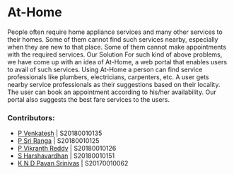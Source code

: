 # At-Home
People often require home appliance services and many other services to their homes. Some of them cannot find such services nearby, especially when they are new to that place. Some of them cannot make appointments with the required services. 
Our Solution For such kind of above problems, we have come up with an idea of At-Home, a web portal that enables users to avail of such services. Using At-Home a person can find service professionals like plumbers, electricians, carpenters, etc. A user gets nearby service professionals as their suggestions based on their locality. The user can book an appointment according to his/her availability. Our portal also suggests the best fare services to the users.

### Contributors:
- [P Venkatesh](https://github.com/venky012) | S20180010135
- [P Sri Ranga](https://github.com/Pabbisettysriranga) | S20180010125
- [P Vikranth Reddy](https://github.com/vikranthreddyp) | S20180010126
- [S Harshavardhan](https://github.com/harshavardan605) | S20180010151
- [K N D Pavan Srinivas](https://github.com/nivaskambhampati1998) | S20170010062
